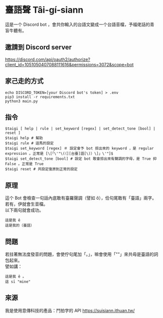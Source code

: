# 臺語聲 Tâi-gí-siann
這是一个 Discord bot ，會共你輸入的台語文變成一个台語音檔，予福佬話的青盲牛聽有。

## 邀請到 Discord server
https://discord.com/api/oauth2/authorize?client_id=1051050407088111616&permissions=3072&scope=bot

## 家己走的方式
```
echo DISCORD_TOKEN=[your Discord bot's token] > .env
pip3 install -r requirements.txt
python3 main.py
```

## 指令
```
$taigi [ help | rule | set_keyword [regex] | set_detect_tone [bool] | reset ]
$taigi help # 幫助
$taigi rule # 這馬的設定
$taigi set_keyword [regex] ＃ 設定會予 bot 掠出來的 keyword ，是 regular expression 。正常是 [\[「\'"\(（][台臺]語[\)）\]」\'"]$
$taigi set_detect_tone [bool] # 設定 bot 敢會掠出來有聲調的字母，是 True 抑 False 。正常是 True
$taigi reset # 共設定復原到正常的設定
```

## 原理
這个 Bot 會檢查一句話內底敢有臺羅聲調（譬如 ô），佮句尾敢有「臺語」兩字。  
若有，伊就會生音檔。  
以下兩句就會成功。  
```
這是我 ê
這是我的（臺語）
```

## 問題
若拄著無法度發音的問題，會使佇句尾加「。」，嘛會使用「""」來共毋是臺語的詞包起來。  
譬如講：  
```
這是我 ê 。
這 sī "mine"
```

## 來源
我是使用意傳科技的產品：鬥拍字的 API https://suisiann.ithuan.tw/
